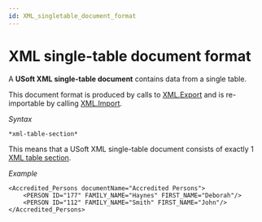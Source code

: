 ```yaml
---
id: XML_singletable_document_format
---
```


# XML single-table document format

A **USoft XML single-table document** contains data from a single table.

This document format is produced by calls to [XML.Export](/docs/Extensions/XML%20internal%20component/XMLExport.md) and is re-importable by calling [XML.Import](/docs/Extensions/XML%20internal%20component/XMLImport.md).

*Syntax*

```
*xml-table-section*
```

This means that a USoft XML single-table document consists of exactly 1 [XML table section](/docs/Repositories/USoft%20XML%20formats/XML%20table%20section%20syntax.md).

*Example*

```language-xml
<Accredited_Persons documentName="Accredited Persons">
    <PERSON ID="177" FAMILY_NAME="Haynes" FIRST_NAME="Deborah"/>
    <PERSON ID="112" FAMILY_NAME="Smith" FIRST_NAME="John"/>
</Accredited_Persons>
```

 